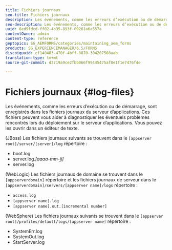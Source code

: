 ```yaml
---
title: Fichiers journaux
seo-title: Fichiers journaux
description: Les événements, comme les erreurs d’exécution ou de démarrage, sont enregistrés dans les fichiers journaux du serveur d’applications, que vous pouvez ouvrir à l’aide d’un éditeur de texte.
seo-description: Les événements, comme les erreurs d’exécution ou de démarrage, sont enregistrés dans les fichiers journaux du serveur d’applications, que vous pouvez ouvrir à l’aide d’un éditeur de texte.
uuid: 6ed9fdcd-ff02-4b35-893f-09261a6a557a
contentOwner: admin
content-type: reference
geptopics: SG_AEMFORMS/categories/maintaining_aem_forms
products: SG_EXPERIENCEMANAGER/6.5/FORMS
discoiquuid: cf140483-470f-4bff-8870-304207508aab
translation-type: tm+mt
source-git-commit: d3719a9ce2fbb066f99445475af8e1f1e7476f4e

---
```



# Fichiers journaux {#log-files}

Les événements, comme les erreurs d’exécution ou de démarrage, sont enregistrés dans les fichiers journaux du serveur d’applications. Ces fichiers peuvent vous aider à diagnostiquer les éventuels problèmes rencontrés lors du déploiement sur le serveur d’applications. Vous pouvez les ouvrir dans un éditeur de texte.

(JBoss) Les fichiers journaux suivants se trouvent dans le `[appserver root]/server/[server]/log` répertoire :

* boot.log
* server.log.*[aaaa-mm-jj]*
* server.log

(WebLogic) Les fichiers journaux de domaine se trouvent dans le `[appserverdomain]` répertoire et les fichiers journaux de serveur dans le `[appserverdomain]/servers/[appserver name]/logs` répertoire :

* `access.log`
* `[appserver name].log`
* `[appserver name].out.[incremental number]`

(WebSphere) Les fichiers journaux suivants se trouvent dans le `[appserver root]/profiles/default/logs/[appserver name]` répertoire :

* SystemErr.log
* SystemOut.log
* StartServer.log

